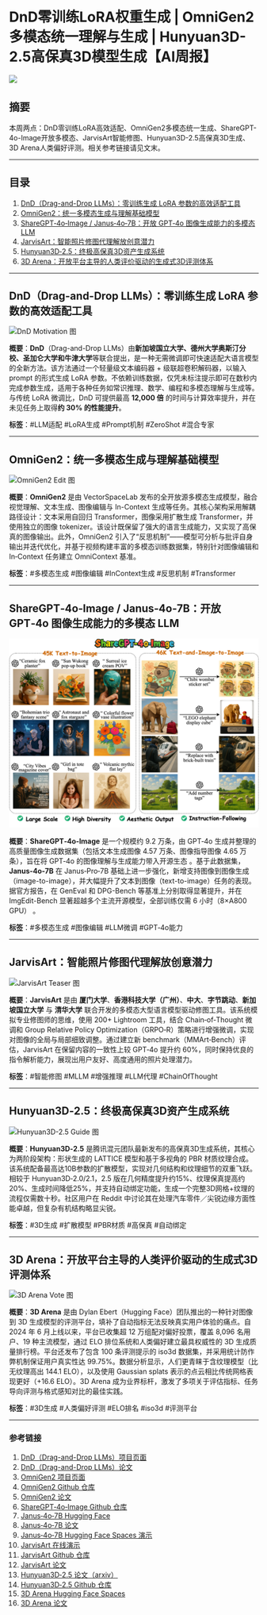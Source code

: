 # DnD零训练LoRA权重生成 | OmniGen2多模态统一理解与生成 | Hunyuan3D-2.5高保真3D模型生成【AI周报】

![](https://image.civitai.com/xG1nkqKTMzGDvpLrqFT7WA/bc7e4820-82c0-4d95-a196-9627d8cb4578/original=true,quality=90/00003-2892726208.jpeg)

## 摘要

本周两点：DnD零训练LoRA高效适配、OmniGen2多模态统一生成、ShareGPT-4o-Image开放多模态、JarvisArt智能修图、Hunyuan3D-2.5高保真3D生成、3D Arena人类偏好评测。相关参考链接请见文末。

---

## 目录  

1. [DnD（Drag-and-Drop LLMs）：零训练生成 LoRA 参数的高效适配工具](#dnddrag-and-drop-llms零训练生成-lora-参数的高效适配工具)
2. [OmniGen2：统一多模态生成与理解基础模型](#omnigen2统一多模态生成与理解基础模型)
3. [ShareGPT‑4o‑Image / Janus‑4o‑7B：开放 GPT‑4o 图像生成能力的多模态 LLM](#sharegpt‑4o‑image--janus‑4o‑7b开放-gpt‑4o-图像生成能力的多模态-llm)
4. [JarvisArt：智能照片修图代理解放创意潜力](#jarvisart智能照片修图代理解放创意潜力)
5. [Hunyuan3D‑2.5：终极高保真3D资产生成系统](#hunyuan3d‑25终极高保真3d资产生成系统)
6. [3D Arena：开放平台主导的人类评价驱动的生成式3D评测体系](#3d-arena开放平台主导的人类评价驱动的生成式3d评测体系)

---

## DnD（Drag-and-Drop LLMs）：零训练生成 LoRA 参数的高效适配工具

![DnD Motivation 图](https://jerryliang24.github.io/DnD/static/images/motivation.png)

**概要**：**DnD**（Drag-and-Drop LLMs）由**新加坡国立大学、德州大学奥斯汀分校、圣加仑大学和牛津大学**等联合提出，是一种无需微调即可快速适配大语言模型的全新方法。该方法通过一个轻量级文本编码器 + 级联超卷积解码器，以输入 prompt 的形式生成 LoRA 参数。不依赖训练数据，仅凭未标注提示即可在数秒内完成参数生成，适用于各种任务如常识推理、数学、编程和多模态理解与生成等。与传统 LoRA 微调比，DnD 可提供最高 **12,000 倍** 的时间与计算效率提升，并在未见任务上取得**约 30% 的性能提升**。

**标签**：#LLM适配 #LoRA生成 #Prompt机制 #ZeroShot #混合专家

---

## OmniGen2：统一多模态生成与理解基础模型

![OmniGen2 Edit 图](https://vectorspacelab.github.io/OmniGen2/static/img/omnigen/capability/edit.png)

**概要**：**OmniGen2** 是由 VectorSpaceLab 发布的全开放源多模态生成模型，融合视觉理解、文本生成、图像编辑与 In-Context 生成等任务。其核心架构采用解耦路径设计：文本采用自回归 Transformer，图像采用扩散生成 Transformer，并使用独立的图像 tokenizer。该设计既保留了强大的语言生成能力，又实现了高保真的图像输出。此外，OmniGen2 引入了“反思机制”——模型可分析与批评自身输出并迭代优化，并基于视频构建丰富的多模态训练数据集，特别针对图像编辑和 In‑Context 任务建立 OmniContext 基准。

**标签**：#多模态生成 #图像编辑 #InContext生成 #反思机制 #Transformer

---

## ShareGPT‑4o‑Image / Janus‑4o‑7B：开放 GPT‑4o 图像生成能力的多模态 LLM

![ShareGPT-4o-Image Teaser 图](https://github.com/FreedomIntelligence/ShareGPT-4o-Image/raw/main/assets/fig_0.png)

**概要**：**ShareGPT‑4o‑Image** 是一个规模约 9.2 万条，由 GPT‑4o 生成并整理的高质量图像生成数据集（包括文本生成图像 4.57 万条、图像指导图像 4.65 万条），旨在将 GPT‑4o 的图像理解与生成能力带入开源生态 。基于此数据集，**Janus‑4o‑7B** 在 Janus‑Pro‑7B 基础上进一步强化，新增支持图像到图像生成（image-to-image），并大幅提升了文本到图像（text-to-image）任务的表现。据官方报告，在 GenEval 和 DPG-Bench 等基准上分别取得显著提升，并在 ImgEdit-Bench 显著超越多个主流开源模型，全部训练仅需 6 小时（8×A800 GPU） 。

**标签**：#多模态生成 #图像编辑 #LLM微调 #GPT‑4o能力

---

## JarvisArt：智能照片修图代理解放创意潜力

![JarvisArt Teaser 图](https://github.com/LYL1015/JarvisArt/raw/main/assets/teaser.jpg)

**概要**：**JarvisArt** 是由 **厦门大学**、**香港科技大学（广州）**、**中大**、**字节跳动**、**新加坡国立大学** 与 **清华大学** 联合开发的多模态大型语言模型驱动修图工具。该系统模拟专业修图师的思维，使用 200+ Lightroom 工具，结合 Chain‑of‑Thought 微调和 Group Relative Policy Optimization（GRPO‑R）策略进行增强微调，实现对图像的全局与局部细致调整。通过建立新 benchmark（MMArt‑Bench）评估，JarvisArt 在保留内容的一致性上较 GPT‑4o 提升约 60%，同时保持优良的指令解析能力，展现出用户友好、高度通用的照片处理潜力。

**标签**：#智能修图 #MLLM #增强推理 #LLM代理 #ChainOfThought

---

## Hunyuan3D‑2.5：终极高保真3D资产生成系统

![Hunyuan3D-2.5 Guide 图](https://hunyuan3d.net/wp-content/uploads/2025/05/Hunyuan-3D-2.5-Guide.webp)

**概要**：**Hunyuan3D‑2.5** 是腾讯混元团队最新发布的高保真3D生成系统，其核心为两阶段架构：形状生成的 LATTICE 模型和基于多视角的 PBR 材质纹理合成。该系统配备最高达10B参数的扩散模型，实现对几何结构和纹理细节的双重飞跃。相较于 Hunyuan3D‑2.0/2.1，2.5 版在几何精度提升约15%、纹理保真提高约20%、生成时间降低25%，并支持自动绑定功能，生成一个完整3D网格+纹理的流程仅需数十秒。社区用户在 Reddit 中讨论其在处理汽车零件／尖锐边缘方面性能卓越，但复杂有机结构略显尖锐。

**标签**：#3D生成 #扩散模型 #PBR材质 #高保真 #自动绑定

---

## 3D Arena：开放平台主导的人类评价驱动的生成式3D评测体系

![3D Arena Vote 图](https://arxiv.org/html/2506.18787v1/extracted/6558394/figures/vote.png)

**概要**：**3D Arena** 是由 Dylan Ebert（Hugging Face）团队推出的一种针对图像到 3D 生成模型的评测平台，填补了自动指标无法反映真实用户体验的痛点。自 2024 年 6 月上线以来，平台已收集超 12 万组配对偏好投票，覆盖 8,096 名用户、19 种主流模型，通过 ELO 排位系统和人类偏好建立最具权威性的 3D 生成质量排行榜。平台还发布了包含 100 条评测提示的 iso3d 数据集，并采用统计防作弊机制保证用户真实性达 99.75%。数据分析显示，人们更青睐于含纹理模型（比无纹理高出 144.1 ELO），以及使用 Gaussian splats 表示的点云相比传统网格表现更好（+16.6 ELO）。3D Arena 成为业界标杆，激发了多项关于评估指标、任务导向评测与格式感知对比的最佳实践。

**标签**：#3D生成 #人类偏好评测 #ELO排名 #iso3d #评测平台

---

### **参考链接**

1.  [DnD（Drag-and-Drop LLMs）项目页面](https://jerryliang24.github.io/DnD/)
2.  [DnD（Drag-and-Drop LLMs）论文](https://arxiv.org/html/2506.16406)
3.  [OmniGen2 项目页面](https://vectorspacelab.github.io/OmniGen2/)
4.  [OmniGen2 Github 仓库](https://github.com/VectorSpaceLab/OmniGen2)
5.  [OmniGen2 论文](https://arxiv.org/html/2409.11340)
6.  [ShareGPT‑4o‑Image Github 仓库](https://github.com/FreedomIntelligence/ShareGPT-4o-Image)
7.  [Janus‑4o‑7B Hugging Face](https://huggingface.co/FreedomIntelligence/Janus-4o-7B)
8.  [Janus‑4o‑7B 论文](https://arxiv.org/html/2506.18095v1)
9.  [Janus‑4o‑7B Hugging Face Spaces 演示](https://huggingface.co/spaces/akhaliq/Janus-4o-7B)
10. [JarvisArt 在线演示](https://jarvisart.vercel.app/)
11. [JarvisArt Github 仓库](https://github.com/LYL1015/JarvisArt)
12. [JarvisArt 论文](https://arxiv.org/html/2506.17612)
13. [Hunyuan3D‑2.5 论文（arxiv）](https://arxiv.org/pdf/2506.16504)
14. [Hunyuan3D‑2.5 Github 仓库](https://github.com/Tencent-Hunyuan/Hunyuan3D-2)
15. [3D Arena Hugging Face Spaces](https://huggingface.co/spaces/dylanebert/3d-arena)
16. [3D Arena 论文](https://arxiv.org/html/2506.18787)
